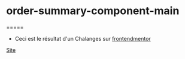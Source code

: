 # order-summary-component-main
=====
- Ceci est le résultat d'un Chalanges sur [frontendmentor](https://www.frontendmentor.io/challenges/order-summary-component-QlPmajDUj)

[Site](https://yoann-chaperon.github.io/order-summary-component-main/)